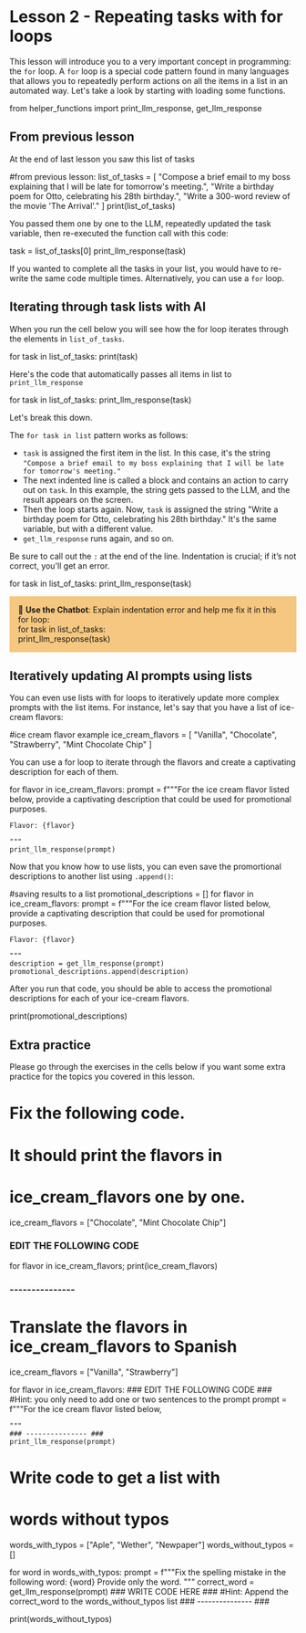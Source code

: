 # Lesson 2 - Repeating tasks with for loops

This lesson will introduce you to a very important concept in programming: the `for` loop. A `for` loop is a special code pattern found in many languages that allows you to repeatedly perform actions on all the items in a list in an automated way. Let's take a look by starting with loading some functions.

from helper_functions import print_llm_response, get_llm_response

## From previous lesson

At the end of last lesson you saw this list of tasks

#from previous lesson:
list_of_tasks = [
    "Compose a brief email to my boss explaining that I will be late for tomorrow's meeting.",
    "Write a birthday poem for Otto, celebrating his 28th birthday.",
    "Write a 300-word review of the movie 'The Arrival'."
]
print(list_of_tasks)

You passed them one by one to the LLM, repeatedly updated the task variable, then re-executed the function call with this code:

task = list_of_tasks[0]
print_llm_response(task)

If you wanted to complete all the tasks in your list, you would have to re-write the same code multiple times. Alternatively, you can use a `for` loop.

## Iterating through task lists with AI

When you run the cell below you will see how the for loop iterates through the elements in `list_of_tasks`.

for task in list_of_tasks:
    print(task)

Here's the code that automatically passes all items in list to `print_llm_response`

for task in list_of_tasks:
    print_llm_response(task)

Let's break this down.

The `for task in list` pattern works as follows:

- `task` is assigned the first item in the list. In this case, it's the string `"Compose a brief email to my boss explaining that I will be late for tomorrow's meeting."`
- The next indented line is called a block and contains an action to carry out on `task`. In this example, the string gets passed to the LLM, and the result appears on the screen.
- Then the loop starts again. Now, `task` is assigned the string "Write a birthday poem for Otto, celebrating his 28th birthday." It's the same variable, but with a different value.
- `get_llm_response` runs again, and so on.

Be sure to call out the `:` at the end of the line. Indentation is crucial; if it’s not correct, you'll get an error.

for task in list_of_tasks:
print_llm_response(task)

<p style="background-color:#F5C780; padding:15px"> 🤖 <b>Use the Chatbot</b>: Explain indentation error and help me fix it in this for loop: <br>
for task in list_of_tasks:<br>
print_llm_response(task)
</p>

## Iteratively updating AI prompts using lists

You can even use lists with for loops to iteratively update more complex prompts with the list items. For instance, let's say that you have a list of ice-cream flavors:

#ice cream flavor example
ice_cream_flavors = [
    "Vanilla",
    "Chocolate",
    "Strawberry",
    "Mint Chocolate Chip"
]

You can use a for loop to iterate through the flavors and create a captivating description for each of them.

for flavor in ice_cream_flavors:
    prompt = f"""For the ice cream flavor listed below, 
    provide a captivating description that could be used for promotional purposes.

    Flavor: {flavor}

    """
    print_llm_response(prompt)

Now that you know how to use lists, you can even save the promortional descriptions to another list using `.append()`:

#saving results to a list
promotional_descriptions = []
for flavor in ice_cream_flavors:
    prompt = f"""For the ice cream flavor listed below, 
    provide a captivating description that could be used for promotional purposes.

    Flavor: {flavor}

    """
    description = get_llm_response(prompt)
    promotional_descriptions.append(description)

After you run that code, you should be able to access the promotional descriptions for each of your ice-cream flavors.

print(promotional_descriptions)

## Extra practice

Please go through the exercises in the cells below if you want some extra practice for the topics you covered in this lesson.

# Fix the following code.
# It should print the flavors in
# ice_cream_flavors one by one.

ice_cream_flavors = ["Chocolate", "Mint Chocolate Chip"]

### EDIT THE FOLLOWING CODE ###
for flavor in ice_cream_flavors;
    print(ice_cream_flavors)
### --------------- ###

# Translate the flavors in ice_cream_flavors to Spanish
ice_cream_flavors = ["Vanilla", "Strawberry"]

for flavor in ice_cream_flavors:
    ### EDIT THE FOLLOWING CODE ###
    #Hint: you only need to add one or two sentences to the prompt
    prompt = f"""For the ice cream flavor listed below, 
    
    """
    ### --------------- ###
    print_llm_response(prompt)

# Write code to get a list with 
# words without typos

words_with_typos = ["Aple", "Wether", "Newpaper"]
words_without_typos = []

for word in words_with_typos:
    prompt = f"""Fix the spelling mistake in the following word: {word}
    Provide only the word.
    """
    correct_word = get_llm_response(prompt)
    ### WRITE CODE HERE  ###
    #Hint: Append the correct_word to the words_without_typos list 
    ### --------------- ###

print(words_without_typos)